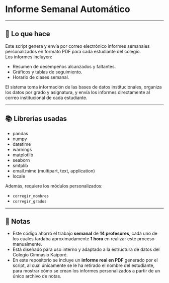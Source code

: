 # Informe Semanal Automático

---

## 📌 Lo que hace
Este script genera y envía por correo electrónico informes semanales personalizados en formato PDF para cada estudiante del colegio.  
Los informes incluyen:
- Resumen de desempeños alcanzados y faltantes.
- Gráficos y tablas de seguimiento.
- Horario de clases semanal.

El sistema toma información de las bases de datos institucionales, organiza los datos por grado y asignatura, y envía los informes directamente al correo institucional de cada estudiante.

---

## 📚 Librerías usadas
- pandas  
- numpy  
- datetime  
- warnings  
- matplotlib  
- seaborn  
- smtplib  
- email.mime (multipart, text, application)  
- locale  

Además, requiere los módulos personalizados:
- `corregir_nombres`  
- `corregir_grados`  

---

## 📝 Notas
- Este código ahorró el trabajo **semanal** de **14 profesores**, cada uno de los cuales tardaba aproximadamente **1 hora** en realizar este proceso manualmente.
- Está diseñado para uso interno y adaptado a la estructura de datos del Colegio Gimnasio Kaiporé.
- En este repositorio se incluye un **informe real en PDF** generado por el script, al cual únicamente se le ha retirado el nombre del estudiante, para mostrar cómo se crean los informes personalizados a partir de un único archivo de notas.
